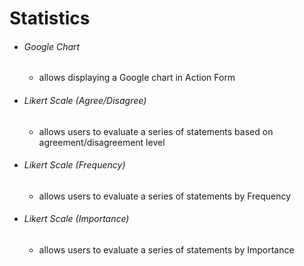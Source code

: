 # Statistics

* ###### Google Chart

  * allows displaying a Google chart in Action Form
* ###### Likert Scale \(Agree/Disagree\)

  * allows users to evaluate a series of statements based on agreement/disagreement level
* ###### Likert Scale \(Frequency\)

  * allows users to evaluate a series of statements by Frequency
* ###### Likert Scale \(Importance\)

  * allows users to evaluate a series of statements by Importance

###### 



